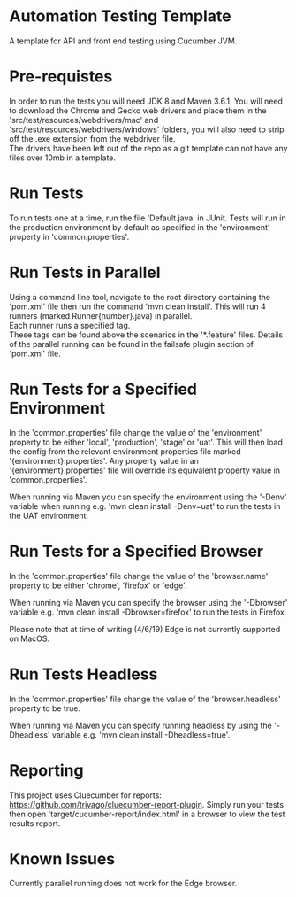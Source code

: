 # Automation Testing Template

A template for API and front end testing using Cucumber JVM.

# Pre-requistes

In order to run the tests you will need JDK 8 and Maven 3.6.1.
You will need to download the Chrome and Gecko web drivers and place them in the 'src/test/resources/webdrivers/mac' and 
'src/test/resources/webdrivers/windows' folders, you will also need to strip off the .exe extension from the webdriver 
file.  
The drivers have been left out of the repo as a git template can not have any files over 10mb in a template.

# Run Tests

To run tests one at a time, run the file 'Default.java' in JUnit.  Tests will run 
in the production environment by default as specified in the 'environment' property in 'common.properties'.  

# Run Tests in Parallel

Using a command line tool, navigate to the root directory containing the 'pom.xml' file then run the command 
'mvn clean install'.
This will run 4 runners (marked Runner{number}.java) in parallel.  
Each runner runs a specified tag.  
These tags can be found above the scenarios in the '*.feature' files.
Details of the parallel running can be found in the failsafe plugin section of 'pom.xml' file. 

# Run Tests for a Specified Environment

In the 'common.properties' file change the value of the 'environment' property to be either 'local', 'production', 
'stage' or 'uat'.
This will then load the config from the relevant environment properties file marked '{environment}.properties'.
Any property value in an '{environment}.properties' file will override its equivalent property value in 
'common.properties'.

When running via Maven you can specify the environment using the '-Denv' variable when running e.g. 'mvn clean install 
-Denv=uat' to run the tests in the UAT environment.

# Run Tests for a Specified Browser

In the 'common.properties' file change the value of the 'browser.name' property to be either 'chrome', 'firefox' or 
'edge'.

When running via Maven you can specify the browser using the '-Dbrowser' variable e.g. 'mvn clean install 
-Dbrowser=firefox' to run the tests in Firefox.

Please note that at time of writing (4/6/19) Edge is not currently supported on MacOS.

# Run Tests Headless

In the 'common.properties' file change the value of the 'browser.headless' property to be true.

When running via Maven you can specify running headless by using the '-Dheadless' variable e.g. 'mvn clean install 
-Dheadless=true'. 

# Reporting

This project uses Cluecumber for reports: https://github.com/trivago/cluecumber-report-plugin.
Simply run your tests then open 'target/cucumber-report/index.html' in a browser to view the test results report.

# Known Issues

Currently parallel running does not work for the Edge browser.